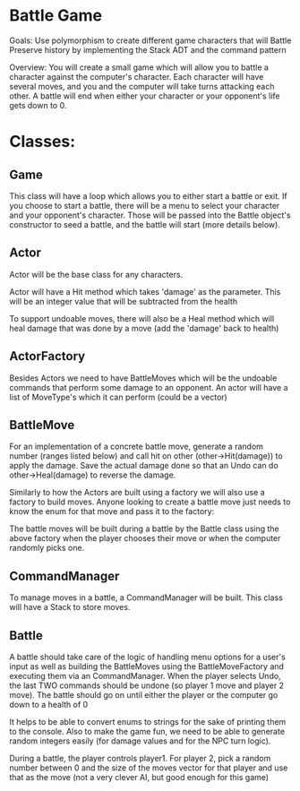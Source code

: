 # Battle Game

Goals:
  Use polymorphism to create different game characters that will Battle
  Preserve history by implementing the Stack ADT and the command pattern

Overview:
  You will create a small game which will allow you to battle a character against the computer's character. 
  Each character will have several moves, and you and the computer will take turns attacking each other. 
  A battle will end when either your character or your opponent's life gets down to 0.

# Classes:
 Game 
 ----------
 This class will have a loop which allows you to either start a battle or exit. If you choose to start a battle, there will be a menu to select your character and your opponent's character. Those will be passed into the Battle object's constructor to seed a battle, and the battle will start (more details below). 

 Actor
 ----------
 Actor will be the base class for any characters. 
    
 Actor will have a Hit method which takes 'damage' as the parameter. This will be an integer value that will be subtracted from the health

 To support undoable moves, there will also be a Heal method which will heal damage that was done by a move (add the 'damage' back to health)

  
  ActorFactory
  ----------
  
  Besides Actors we need to have BattleMoves which will be the undoable commands that perform some damage to an opponent. An actor will have a list of MoveType's which it can perform (could be a vector)

  BattleMove
  ----------
  

  For an implementation of a concrete battle move, generate a random number (ranges listed below) and call hit on other (other->Hit(damage)) to apply the damage. Save the actual damage done so that an Undo can do other->Heal(damage) to reverse the damage.

  Similarly to how the Actors are built using a factory we will also use a factory to build moves. Anyone looking to create a battle move just needs to know the enum for that move and pass it to the factory:


  The battle moves will be built during a battle by the Battle class using the above factory when the player chooses their move or when the computer randomly picks one.

  CommandManager
  ----------
  To manage moves in a battle, a CommandManager will be built.
  This class will have a Stack to store moves. 


  Battle
  ------

  A battle should take care of the logic of handling menu options for a user's input as well as building the BattleMoves using the BattleMoveFactory and executing them via an CommandManager. When the player selects Undo, the last TWO commands should be undone (so player 1 move and player 2 move). The battle should go on until either the player or the computer go down to a health of 0


  It helps to be able to convert enums to strings for the sake of printing them to the console. Also to make the game fun, we need to be able to generate random integers easily (for damage values and for the NPC turn logic). 


  During a battle, the player controls player1. For player 2, pick a random number between 0 and the size of the moves vector for that player and use that as the move (not a very clever AI, but good enough for this game)
